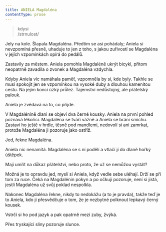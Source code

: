 ```yaml
---
title: ANIELA Magdaléna
contentType: prose
---
```


<section>

> kdysi  
> /strnulost/

Jely na kole. Šlapala Magdaléna. Předtím se asi pohádaly; Aniela si nevzpomíná přesně, uhaduje to jen z toho, s jakou zuřivostí se Magdaléna v jejích vzpomínkách opírá do pedálů.

Zastavily za městem. Aniela pomohla Magdaléně ukrýt bicykl, přitom neopatrně zavadila o zvonek a Magdaléna vzdychla.

Kdyby Aniela víc namáhala paměť, vzpomněla by si, kde byly. Takhle se musí spokojit jen se vzpomínkou na vysoké duby a dlouhou kamenitou cestu. Na jejím konci úzký průlez. Tajemství nedůstojný, ale přátelský palouk.

Aniela je zvědavá na to, co přijde.

V Magdalénině dlani se objeví dva černé kousky. Aniela na první pohled poznává lékořici. Magdaléna se tváří vážně a Aniela se brání smíchu. Zastaví ho ještě v hrdle, těsně pod mandlemi, nedovolí si ani zamrkat, protože Magdaléna ji pozoruje jako ostříž.

</section>

<section>

Jed, řekne Magdaléna.

</section>

<section>

Aniela nic nenamítá. Magdaléna se s ní podělí a vtlačí jí do dlaně hořký úštěpek.

Mají umřít na důkaz přátelství, nebo proto, že už se nemůžou vystát?

Možná je to opravdu jed, myslí si Aniela, když vedle sebe uléhají. Drží se při tom za ruce. Čeká na Magdalénin pokyn a po očkuji pozoruje, není si jistá, jestli Magdaléna už svůj poklad nespolkla.

Nakonec Magdaléna řekne, nikdy to nedokážu (a to je pravda), takže teď je to Aniela, kdo ji přesvědčuje o tom, že je nezbytné polknout lepkavý černý kousek.

Vstrčí si ho pod jazyk a pak opatrně mezi zuby, žvýká.

Přes tryskající sliny pozoruje slunce.

</section>
